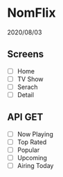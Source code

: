 # NomFlix

2020/08/03

## Screens

- [ ] Home
- [ ] TV Show
- [ ] Serach
- [ ] Detail

## API GET

- [ ] Now Playing
- [ ] Top Rated
- [ ] Popular
- [ ] Upcoming
- [ ] Airing Today
